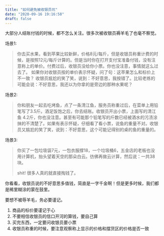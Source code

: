 ```yaml
---
title: "如何避免被收银员坑"
date: "2020-09-16 19:16:58"
draft: false
---
```

大部分人结账付钱的时候，都不怎么关注。很多次被收银员褥羊毛了也毫不察觉。

场景1:
> 你去买水果，看到苹果比较新鲜，价格8元/每斤，但是收银员称重计费的时候，是按照12元/每斤计算的。但是当时你在打开支付宝准备付钱，没有注意称上的单价。付费过后，收银员没给你小票。你也没注意，事情就这么过去了。
> 如果你对收银员按的单价表示怀疑，问了句：这苹果怎么和标价上不一致？ 收银员尴尬的笑了笑，说到：不好意思，我按错了。比较老练的可能会说：不好意思，我还以为你拿的是旁边的那种水果呢？


场景2:
> 你和朋友一起去吃烤鱼，点了一条清江鱼，服务员称重过后，在菜单上用铅笔写了3.5斤。酒足饭饱之后，你去结账。收银员开出小票，上面写的清江鱼 4.2斤，你也没注意。甚至有可能那个铅笔写的斤数已经被酒水的污渍涂抹的不清楚了。如果有表示怀疑，仔细看了看小票，说鱼的重量不对。收银员又尴尬的笑了笑，说到：不好意思，这个可能记得别的桌的鱼的重量的。


场景3:
> 你买了一包垃圾袋7元，一包衣服撑18，一个垃圾桶6，五金店的老板也没用计算机，抬头望着天空的那朵白云。彷佛再做云计算，然后说：一共38块。
> 
> shit! 很多人真的就直接掏钱了。


你看看，收银员说的不好意思多值钱，简直是一字千金啊！但是更多时候，我们都是稀里糊涂的蒙在鼓里。

要想不被辱羊毛，务必要谨记。

1. 商品的标价要谨记于心
2. 不要相信收银员的信口开河的算钱，要自己算
3. 买完东西，一定要问收银员要小票
4. 收银员称重的时候，要注意观察称上显示的价格和摆货区的价格是否一致



